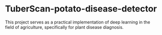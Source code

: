 # TuberScan-potato-disease-detector
This project serves as a practical implementation of deep learning in the field of agriculture, specifically for plant disease diagnosis.
